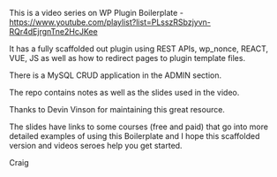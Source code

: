 This is a video series on WP Plugin Boilerplate - https://www.youtube.com/playlist?list=PLsszRSbzjyvn-RQr4dEjrgnTne2HcJKee

It has a fully scaffolded out plugin using REST APIs, wp_nonce, REACT, VUE, JS as well as how to redirect pages to plugin template files.

There is a MySQL CRUD application in the ADMIN section.

The repo contains notes as well as the slides used in the video.

Thanks to Devin Vinson for maintaining this great resource.

The slides have links to some courses (free and paid) that go into more detailed examples of using this Boilerplate and I hope this scaffolded version and videos seroes help you get started.

Craig
